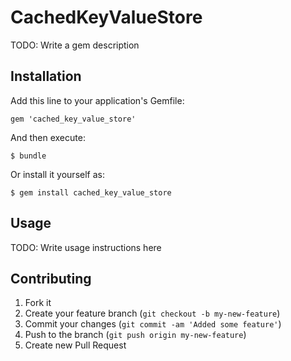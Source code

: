 # CachedKeyValueStore

TODO: Write a gem description

## Installation

Add this line to your application's Gemfile:

    gem 'cached_key_value_store'

And then execute:

    $ bundle

Or install it yourself as:

    $ gem install cached_key_value_store

## Usage

TODO: Write usage instructions here

## Contributing

1. Fork it
2. Create your feature branch (`git checkout -b my-new-feature`)
3. Commit your changes (`git commit -am 'Added some feature'`)
4. Push to the branch (`git push origin my-new-feature`)
5. Create new Pull Request

